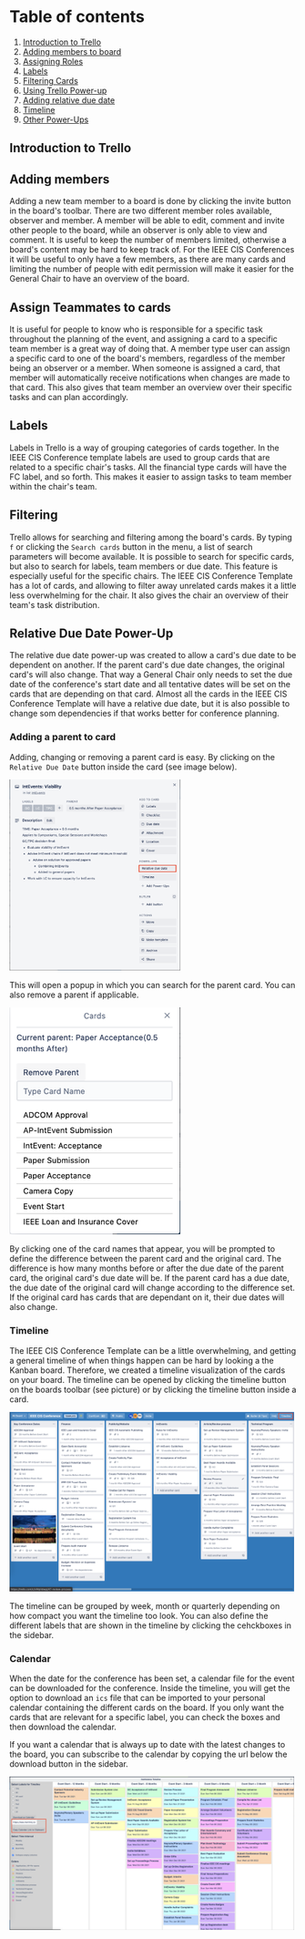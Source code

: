 # Table of contents

1. [Introduction to Trello](#introduction) 
1. [Adding members to board](#addmembers)
1. [Assigning Roles](#roles)
1. [Labels](#labels)
1. [Filtering Cards](#filtering)
1. [Using Trello Power-up](#power-up)
1. [Adding relative due date](#power-up)
1. [Timeline](#timeline)
1. [Other Power-Ups](#other)


## Introduction to Trello

## Adding members

Adding a new team member to a board is done by clicking the invite button in the board's toolbar. There are two different member roles available, observer and member. A member will be able to edit, comment and invite other people to the board, while an observer is only able to view and comment. It is useful to keep the number of members limited, otherwise a board's content may be hard to keep track of. For the IEEE CIS Conferences it will be useful to only have a few members, as there are many cards and limiting the number of people with edit permission will make it easier for the General Chair to have an overview of the board. 

## Assign Teammates to cards

It is useful for people to know who is responsible for a specific task throughout the planning of the event, and assigning a card to a specific team member is a great way of doing that. A member type user can assign a specific card to one of the board's members, regardless of the member being an observer or a member. When someone is assigned a card, that member will automatically receive notifications when changes are made to that card. This also gives that team member an overview over their specific tasks and can plan accordingly.  

## Labels

Labels in Trello is a way of grouping categories of cards together. 
In the IEEE CIS Conference template labels are used to group cards that are related to a specific chair's tasks. All the financial type cards will have the FC label, and so forth. This makes it easier to assign tasks to team member within the chair's team. 

## Filtering

Trello allows for searching and filtering among the board's cards. By typing `f` or clicking the `Search cards` button in the menu, a list of search parameters will become available. It is possible to search for specific cards, but also to search for labels, team members or due date. This feature is especially useful for the specific chairs. The IEEE CIS Conference Template has a lot of cards, and allowing to filter away unrelated cards makes it a little less overwhelming for the chair. It also gives the chair an overview of their team's task distribution. 

## Relative Due Date Power-Up

The relative due date power-up was created to allow a card's due date to be dependent on another. If the parent card's due date changes, the original card's will also change. That way a General Chair only needs to set the due date of the conference's start date and all tentative dates will be set on the cards that are depending on that card. Almost all the cards in the IEEE CIS Conference Template will have a relative due date, but it is also possible to change som dependencies if that works better for conference planning. 

### Adding a parent to card

Adding, changing or removing a parent card is easy. By clicking on the `Relative Due Date` button inside the card (see image below).

<img src='./assets/relbutton.png' width='300'/>

This will open a popup in which you can search for the parent card. You can also remove a parent if applicable. 

<img src='./assets/popup.png' width='300'/>

By clicking one of the card names that appear, you will be prompted to define the difference between the parent card and the original card. The difference is how many months before or after the due date of the parent card, the original card's due date will be. If the parent card has a due date, the due date of the original card will change according to the difference set. If the original card has cards that are dependant on it, their due dates will also change. 

### Timeline 

The IEEE CIS Conference Template can be a little overwhelming, and getting a general timeline of when things happen can be hard by looking a the Kanban board. Therefore, we created a timeline visualization of the cards on your board. The timeline can be opened by clicking the timeline button on the boards toolbar (see picture) or by clicking the timeline button inside a card. 

<img src='./assets/timelinebtn.png' width='500'>

The timeline can be grouped by week, month or quarterly depending on how compact you want the timeline too look. You can also define the different labels that are shown in the timeline by clicking the cehckboxes in the sidebar. 

### Calendar

When the date for the conference has been set, a calendar file for the event can be downloaded for the conference. Inside the timeline, you will get the option to download an `ics` file that can be imported to your personal calendar containing the different cards on the board. If you only want the cards that are relevant for a specific label, you can check the boxes and then download the calendar.

If you want a calendar that is always up to date with the latest changes to the board, you can subscribe to the calendar by copying the url below the download button in the sidebar. 

<img src='./assets/cal.png' width='500'>
 
